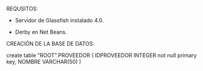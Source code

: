REQUSITOS: 

- Servidor de Glassfish instalado 4.0.

- Derby en Net Beans.

CREACIÓN DE LA BASE DE DATOS:

create table "ROOT".PROVEEDOR 
( 
 IDPROVEEDOR INTEGER not null primary key, 
 NOMBRE VARCHAR(50) 
) 